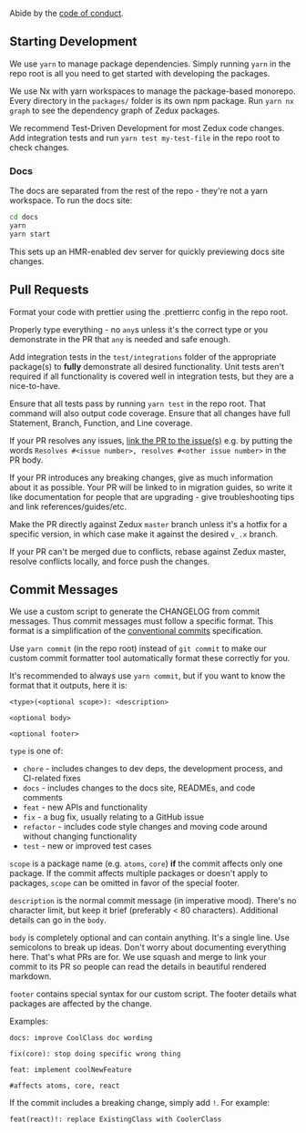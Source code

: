 Abide by the [code of conduct](CODE_OF_CONDUCT.md).

## Starting Development

We use `yarn` to manage package dependencies. Simply running `yarn` in the repo root is all you need to get started with developing the packages.

We use Nx with yarn workspaces to manage the package-based monorepo. Every directory in the `packages/` folder is its own npm package. Run `yarn nx graph` to see the dependency graph of Zedux packages.

We recommend Test-Driven Development for most Zedux code changes. Add integration tests and run `yarn test my-test-file` in the repo root to check changes.

### Docs

The docs are separated from the rest of the repo - they're not a yarn workspace. To run the docs site:

```sh
cd docs
yarn
yarn start
```

This sets up an HMR-enabled dev server for quickly previewing docs site changes.

## Pull Requests

Format your code with prettier using the .prettierrc config in the repo root.

Properly type everything - no `any`s unless it's the correct type or you demonstrate in the PR that `any` is needed and safe enough.

Add integration tests in the `test/integrations` folder of the appropriate package(s) to **fully** demonstrate all desired functionality. Unit tests aren't required if all functionality is covered well in integration tests, but they are a nice-to-have.

Ensure that all tests pass by running `yarn test` in the repo root. That command will also output code coverage. Ensure that all changes have full Statement, Branch, Function, and Line coverage.

If your PR resolves any issues, [link the PR to the issue(s)](https://docs.github.com/en/issues/tracking-your-work-with-issues/linking-a-pull-request-to-an-issue) e.g. by putting the words `Resolves #<issue number>, resolves #<other issue number>` in the PR body.

If your PR introduces any breaking changes, give as much information about it as possible. Your PR will be linked to in migration guides, so write it like documentation for people that are upgrading - give troubleshooting tips and link references/guides/etc.

Make the PR directly against Zedux `master` branch unless it's a hotfix for a specific version, in which case make it against the desired `v_.x` branch.

If your PR can't be merged due to conflicts, rebase against Zedux master, resolve conflicts locally, and force push the changes.

## Commit Messages

We use a custom script to generate the CHANGELOG from commit messages. Thus commit messages must follow a specific format. This format is a simplification of the [conventional commits](https://www.conventionalcommits.org/en/v1.0.0/) specification.

Use `yarn commit` (in the repo root) instead of `git commit` to make our custom commit formatter tool automatically format these correctly for you.

It's recommended to always use `yarn commit`, but if you want to know the format that it outputs, here it is:

```
<type>(<optional scope>): <description>

<optional body>

<optional footer>
```

`type` is one of:

- `chore` - includes changes to dev deps, the development process, and CI-related fixes
- `docs` - includes changes to the docs site, READMEs, and code comments
- `feat` - new APIs and functionality
- `fix` - a bug fix, usually relating to a GitHub issue
- `refactor` - includes code style changes and moving code around without changing functionality
- `test` - new or improved test cases

`scope` is a package name (e.g. `atoms`, `core`) **if** the commit affects only one package. If the commit affects multiple packages or doesn't apply to packages, `scope` can be omitted in favor of the special footer.

`description` is the normal commit message (in imperative mood). There's no character limit, but keep it brief (preferably < 80 characters). Additional details can go in the `body`.

`body` is completely optional and can contain anything. It's a single line. Use semicolons to break up ideas. Don't worry about documenting everything here. That's what PRs are for. We use squash and merge to link your commit to its PR so people can read the details in beautiful rendered markdown.

`footer` contains special syntax for our custom script. The footer details what packages are affected by the change.

Examples:

```
docs: improve CoolClass doc wording
```

```
fix(core): stop doing specific wrong thing
```

```
feat: implement coolNewFeature

#affects atoms, core, react
```

If the commit includes a breaking change, simply add `!`. For example:

```
feat(react)!: replace ExistingClass with CoolerClass
```
